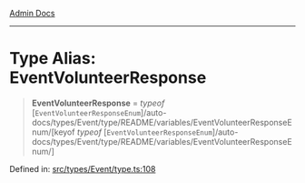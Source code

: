 [Admin Docs](/)

***

# Type Alias: EventVolunteerResponse

> **EventVolunteerResponse** = *typeof* [`EventVolunteerResponseEnum`]/auto-docs/types/Event/type/README/variables/EventVolunteerResponseEnum/[keyof *typeof* [`EventVolunteerResponseEnum`]/auto-docs/types/Event/type/README/variables/EventVolunteerResponseEnum/]

Defined in: [src/types/Event/type.ts:108](https://github.com/PalisadoesFoundation/talawa-admin/blob/main/src/types/Event/type.ts#L108)
